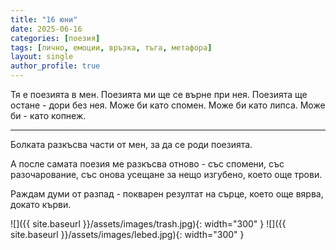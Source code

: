 ```yaml
---
title: "16 юни"
date: 2025-06-16
categories: [поезия]
tags: [лично, емоции, връзка, тъга, метафора]
layout: single
author_profile: true
---
```


Тя е поезията в мен.
Поезията ми ще се върне при нея.
Поезията ще остане - дори без нея.
Може би като спомен.
Може би като липса.
Може би - като копнеж.

<hr/>

Болката разкъсва части от мен,
за да се роди поезията.

А после самата поезия
ме разкъсва отново -
със спомени,
със разочарование,
със онова усещане за нещо изгубено,
което още трови.

Раждам думи от разпад -
покварен резултат
на сърце,
което още вярва,
докато кърви.

![]({{ site.baseurl }}/assets/images/trash.jpg){: width="300" }
![]({{ site.baseurl }}/assets/images/lebed.jpg){: width="300" }
